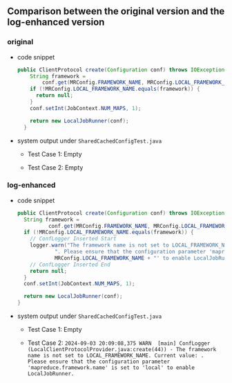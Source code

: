 ## Comparison between the original version and the log-enhanced version

### **original**

- code snippet

    ```java
    public ClientProtocol create(Configuration conf) throws IOException {
        String framework =
            conf.get(MRConfig.FRAMEWORK_NAME, MRConfig.LOCAL_FRAMEWORK_NAME);
        if (!MRConfig.LOCAL_FRAMEWORK_NAME.equals(framework)) {
          return null;
        }
        conf.setInt(JobContext.NUM_MAPS, 1);
    
        return new LocalJobRunner(conf);
      }
    
    
    ```
    
- system output under `SharedCachedConfigTest.java`
  - Test Case 1: Empty
  
  - Test Case 2: Empty
  
    



### log-enhanced

- code snippet

    ```java
    public ClientProtocol create(Configuration conf) throws IOException {
      String framework =
              conf.get(MRConfig.FRAMEWORK_NAME, MRConfig.LOCAL_FRAMEWORK_NAME);
      if (!MRConfig.LOCAL_FRAMEWORK_NAME.equals(framework)) {
        // ConfLogger Inserted Start
        logger.warn("The framework name is not set to LOCAL_FRAMEWORK_NAME. Current value: " + framework +
                ". Please ensure that the configuration parameter 'mapreduce.framework.name' is set to '" +
                MRConfig.LOCAL_FRAMEWORK_NAME + "' to enable LocalJobRunner.");
        // ConfLogger Inserted End
        return null;
      }
      conf.setInt(JobContext.NUM_MAPS, 1);
    
      return new LocalJobRunner(conf);
    }
    ```
    
- system output under `SharedCachedConfigTest.java`

  - Test Case 1: Empty

  - Test Case 2: `2024-09-03 20:09:08,375 WARN  [main] ConfLogger (LocalClientProtocolProvider.java:create(44)) - The framework name is not set to LOCAL_FRAMEWORK_NAME. Current value: . Please ensure that the configuration parameter 'mapreduce.framework.name' is set to 'local' to enable LocalJobRunner.`
